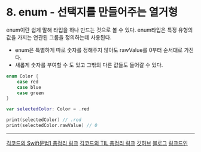 # 8. enum - 선택지를 만들어주는 열거형

enum이란 쉽게 말해 타입을 하나 만드는 것으로 볼 수 있다. enum타입은 특정 유형의 값을 가지는 연관된 그룹을 정의하는데 사용된다.

- enum은 특별하게 따로 숫자를 정해주지 않아도 rawValue를 0부터 순서대로 가진다.
- 새롭게 숫자를 부여할 수 도 있고 그밖의 다른 값들도 들어갈 수 있다.

```swift
enum Color {
    case red
    case blue
    case green
}

var selectedColor: Color = .red

print(selectedColor) // .red
print(selectedColor.rawValue) // 0

```


---
[긱코드의 Swift문법1 총정리 링크](https://github.com/isGeekCode/TIL/blob/main/swift/Swift1.md)
[긱코드의 TIL 총정리 링크](https://github.com/isGeekCode/TIL)
[깃허브](https://github.com/isGeekCode/)
[블로그](https://h1guitar.tistory.com/)
[링크드인](https://www.linkedin.com/in/hyeonseok-bang-52b780235/)
